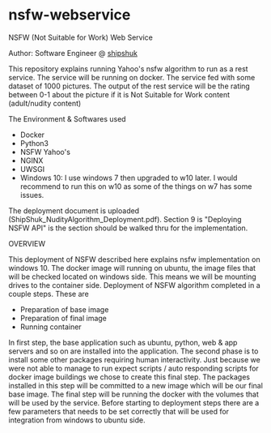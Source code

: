 # nsfw-webservice
NSFW (Not Suitable for Work) Web Service

Author: Software Engineer @ [shipshuk](http://www.shipshuk.com)

This repository explains running Yahoo's nsfw algorithm to run as a rest service. The service will be running on docker. The service fed with some 
dataset of 1000 pictures. The output of the rest service will be the rating between 0-1 about the picture if it is Not Suitable for Work content (adult/nudity content)

The Environment & Softwares used
- Docker
- Python3
- NSFW Yahoo's
- NGINX
- UWSGI
- Windows 10: I use windows 7 then upgraded to w10 later. I would recommend to run this on w10 as some of the things on w7 has some issues.

The deployment document is uploaded (ShipShuk_NudityAlgorithm_Deployment.pdf). Section 9 is "Deploying NSFW API" is the section should be walked 
thru for the implementation. 

OVERVIEW

This deployment of NSFW described here explains nsfw implementation on windows 10. The docker image will running on ubuntu, the image files that will be checked located on windows side. This means we will be mounting drives to the container side. 
Deployment of NSFW algorithm completed in a couple steps. These are 

-	Preparation of base image
-	Preparation of final image
-	Running container

In first step, the base application such as ubuntu, python, web & app servers and so on are installed into the application. The second phase is to install some other packages requiring human interactivity. Just because we were not able to manage to run expect scripts / auto responding scripts for docker image buildings we chose to create this final step. The packages installed in this step will be committed to a new image which will be our final base image.
The final step will be running the docker with the volumes that will be used by the service. 
Before starting to deployment steps there are a few parameters that needs to be set correctly that will be used for integration from windows to ubuntu side.



